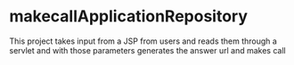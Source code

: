 makecallApplicationRepository
=============================

This project takes input from a JSP from users and reads them through a servlet and with those parameters generates the answer url and makes call 